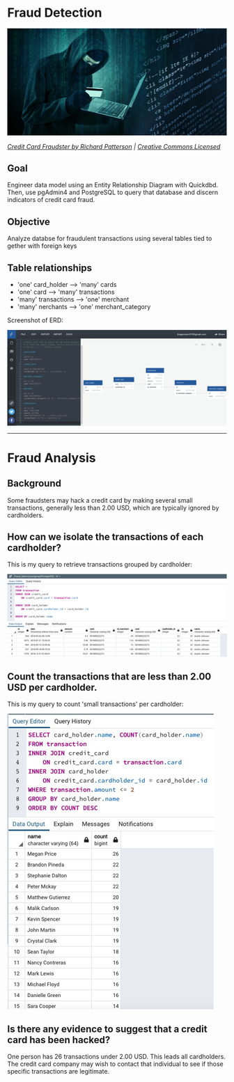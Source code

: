 # Fraud Detection

![Credit card fraudster](credit_card_fraudster.jpg)

*[Credit Card Fraudster by Richard Patterson](https://www.flickr.com/photos/136770128@N07/42252105582/) | [Creative Commons Licensed](https://creativecommons.org/licenses/by/2.0/)*

## Goal
Engineer data model using an Entity Relationship Diagram with Quickdbd. Then, use pgAdmin4 and PostgreSQL to query that database and discern indicators of credit card fraud.

## Objective

Analyze databse for fraudulent transactions using several tables tied to gether with foreign keys

## Table relationships
  - 'one' card_holder --> 'many' cards 
  - 'one' card --> 'many' transactions
  - 'many' transactions --> 'one' merchant
  - 'many' nerchants --> 'one' merchant_category
  

Screenshot of ERD: 

![ERD](ERD.png)

------------------------------------------------------------------------------------------------------

# Fraud Analysis

## Background

Some fraudsters may hack a credit card by making several small transactions, generally less than 2.00 USD, which are typically ignored by cardholders.

## How can we isolate the transactions of each cardholder?

This is my query to retrieve transactions grouped by cardholder:

![group_by](group_by_card_holder.png)

## Count the transactions that are less than 2.00 USD per cardholder.

This is my query to count 'small transactions' per cardholder:

![small_trans](small_transactions.png)

## Is there any evidence to suggest that a credit card has been hacked?

One person has 26 transactions under 2.00 USD. This leads all cardholders. The credit card company may wish to contact that individual to see if those specific transactions are legitimate. 













